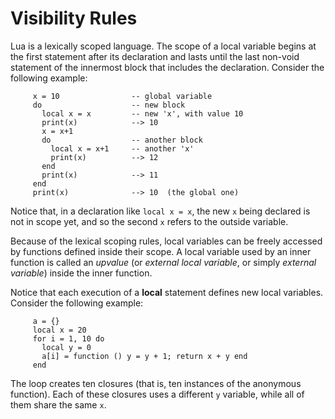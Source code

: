 # Visibility Rules

Lua is a lexically scoped language. The scope of a local variable begins
at the first statement after its declaration and lasts until the last
non-void statement of the innermost block that includes the declaration.
Consider the following example:

         x = 10                -- global variable
         do                    -- new block
           local x = x         -- new 'x', with value 10
           print(x)            --> 10
           x = x+1
           do                  -- another block
             local x = x+1     -- another 'x'
             print(x)          --> 12
           end
           print(x)            --> 11
         end
         print(x)              --> 10  (the global one)

Notice that, in a declaration like `local x = x`, the new `x` being
declared is not in scope yet, and so the second `x` refers to the
outside variable.

Because of the lexical scoping rules, local variables can be freely
accessed by functions defined inside their scope. A local variable used
by an inner function is called an *upvalue* (or *external local
variable*, or simply *external variable*) inside the inner function.

Notice that each execution of a **local** statement defines new local
variables. Consider the following example:

         a = {}
         local x = 20
         for i = 1, 10 do
           local y = 0
           a[i] = function () y = y + 1; return x + y end
         end

The loop creates ten closures (that is, ten instances of the anonymous
function). Each of these closures uses a different `y` variable, while
all of them share the same `x`.

